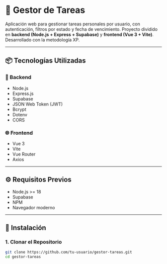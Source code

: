 # 📝 Gestor de Tareas

Aplicación web para gestionar tareas personales por usuario, con autenticación, filtros por estado y fecha de vencimiento. Proyecto dividido en **backend (Node.js + Express + Supabase)** y **frontend (Vue 3 + Vite)**. Desarrollado con la metodología XP.

---

## 📦 Tecnologías Utilizadas

### 🔧 Backend
- Node.js
- Express.js 
- Supabase
- JSON Web Token (JWT)
- Bcrypt
- Dotenv
- CORS

### 🌐 Frontend
- Vue 3
- Vite
- Vue Router
- Axios

---

## ⚙️ Requisitos Previos

- Node.js >= 18
- Supabase
- NPM
- Navegador moderno

---

## 🚀 Instalación

### 1. Clonar el Repositorio

```bash
git clone https://github.com/tu-usuario/gestor-tareas.git
cd gestor-tareas
